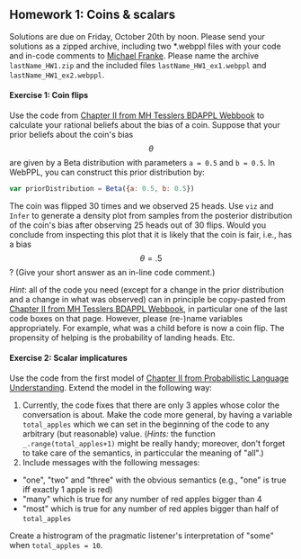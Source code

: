 ## Homework 1: Coins & scalars

<script src="https://cdn.mathjax.org/mathjax/latest/MathJax.js?config=TeX-AMS-MML_HTMLorMML" type="text/javascript"></script>

Solutions are due on Friday, October 20th by noon. Please send your solutions as a zipped archive, including two *.webppl files with your code and in-code comments to [Michael Franke](mailto:michael.franke@uni-tuebingen.de). Please name the archive `lastName_HW1.zip` and the included files `lastName_HW1_ex1.webppl` and `lastName_HW1_ex2.webppl`. 

#### Exercise 1: Coin flips

Use the code from [Chapter II from MH Tesslers BDAPPL Webbook](https://mhtess.github.io/bdappl/chapters/02-buildingModels.html) to calculate your rational beliefs about the bias of a coin. Suppose that your prior beliefs about the coin's bias $$\theta$$ are given by a Beta distribution with parameters `a = 0.5` and `b = 0.5`. In WebPPL, you can construct this prior distribution by:

```js
var priorDistribution = Beta({a: 0.5, b: 0.5})
```

The coin was flipped 30 times and we observed 25 heads. Use `viz` and `Infer` to generate a density plot from samples from the posterior distribution of the coin's bias after observing 25 heads out of 30 flips. Would you conclude from inspecting this plot that it is likely that the coin is fair, i.e., has a bias $$\theta = .5$$? (Give your short answer as an in-line code comment.)

*Hint*: all of the code you need (except for a change in the prior distribution and a change in what was observed) can in principle be copy-pasted from [Chapter II from MH Tesslers BDAPPL Webbook](https://mhtess.github.io/bdappl/chapters/02-buildingModels.html), in particular one of the last code boxes on that page. However, please (re-)name variables appropriately. For example, what was a child before is now a coin flip. The propensity of helping is the probability of landing heads. Etc.


#### Exercise 2: Scalar implicatures

Use the code from the first model of [Chapter II from Probabilistic Language Understanding](https://michael-franke.github.io/probLang/chapters/02-pragmatics.html). Extend the model in the following way:

1. Currently, the code fixes that there are only 3 apples whose color the conversation is about. Make the code more general, by having a variable `total_apples` which we can set in the beginning of the code to any arbitrary (but reasonable) value. (*Hints:* the function `_.range(total_apples+1)` might be really handy; moreover, don't forget to take care of the semantics, in particcular the meaning of "all".)
2. Include messages with the following messages:
- "one", "two" and "three" with the obvious semantics (e.g., "one" is true iff exactly 1 apple is red)
- "many" which is true for any number of red apples bigger than 4
- "most" which is true for any number of red apples bigger than half of `total_apples`

Create a histrogram of the pragmatic listener's interpretation of "some" when `total_apples = 10`.
